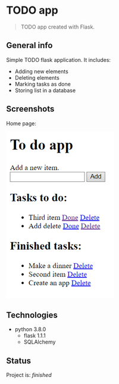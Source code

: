 # TODO app
> TODO app created with Flask.

## General info
Simple TODO flask application. It includes:
* Adding new elements
* Deleting elements
* Marking tasks as done
* Storing list in a database

## Screenshots
Home page:

![home](/img/pic.PNG)

## Technologies
* python 3.8.0
	* flask 1.1.1
	* SQLAlchemy

## Status
Project is: _finished_

